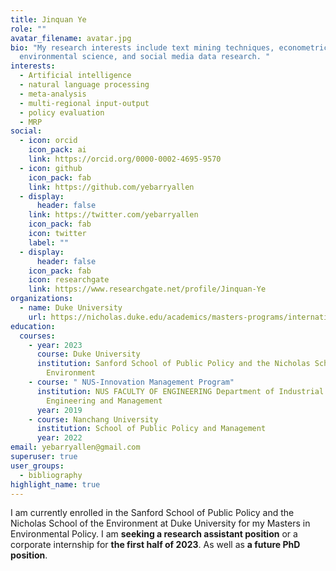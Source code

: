```yaml
---
title: Jinquan Ye
role: ""
avatar_filename: avatar.jpg
bio: "My research interests include text mining techniques, econometrics,
  environmental science, and social media data research. "
interests:
  - Artificial intelligence
  - natural language processing
  - meta-analysis
  - multi-regional input-output
  - policy evaluation
  - MRP
social:
  - icon: orcid
    icon_pack: ai
    link: https://orcid.org/0000-0002-4695-9570
  - icon: github
    icon_pack: fab
    link: https://github.com/yebarryallen
  - display:
      header: false
    link: https://twitter.com/yebarryallen
    icon_pack: fab
    icon: twitter
    label: ""
  - display:
      header: false
    icon_pack: fab
    icon: researchgate
    link: https://www.researchgate.net/profile/Jinquan-Ye
organizations:
  - name: Duke University
    url: https://nicholas.duke.edu/academics/masters-programs/international-master-environmental-policy
education:
  courses:
    - year: 2023
      course: Duke University
      institution: Sanford School of Public Policy and the Nicholas School of the
        Environment
    - course: " NUS-Innovation Management Program"
      institution: NUS FACULTY OF ENGINEERING Department of Industrial Systems
        Engineering and Management
      year: 2019
    - course: Nanchang University
      institution: School of Public Policy and Management
      year: 2022
email: yebarryallen@gmail.com
superuser: true
user_groups:
  - bibliography
highlight_name: true
---
```

I am currently enrolled in the Sanford School of Public Policy and the Nicholas School of the Environment at Duke University for my Masters in Environmental Policy. I am **seeking a research assistant position** or a corporate internship for **the first half of 2023**. As well as **a future PhD position**.